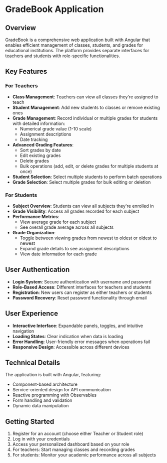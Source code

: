 # GradeBook Application

## Overview

GradeBook is a comprehensive web application built with Angular that enables efficient management of classes, students, and grades for educational institutions. The platform provides separate interfaces for teachers and students with role-specific functionalities.

## Key Features

### For Teachers

- **Class Management**: Teachers can view all classes they're assigned to teach
- **Student Management**: Add new students to classes or remove existing ones
- **Grade Management**: Record individual or multiple grades for students with detailed information:
  - Numerical grade value (1-10 scale)
  - Assignment descriptions
  - Date tracking
- **Advanced Grading Features**:
  - Sort grades by date
  - Edit existing grades
  - Delete grades
  - Bulk operations (add, edit, or delete grades for multiple students at once)
- **Student Selection**: Select multiple students to perform batch operations
- **Grade Selection**: Select multiple grades for bulk editing or deletion

### For Students

- **Subject Overview**: Students can view all subjects they're enrolled in
- **Grade Visibility**: Access all grades recorded for each subject
- **Performance Metrics**: 
  - View average grade for each subject
  - See overall grade average across all subjects
- **Grade Organization**:
  - Toggle between viewing grades from newest to oldest or oldest to newest
  - Expand grade details to see assignment descriptions
  - View date information for each grade

## User Authentication

- **Login System**: Secure authentication with username and password
- **Role-Based Access**: Different interfaces for teachers and students
- **Registration**: New users can register as either teachers or students
- **Password Recovery**: Reset password functionality through email

## User Experience

- **Interactive Interface**: Expandable panels, toggles, and intuitive navigation
- **Loading States**: Clear indication when data is loading
- **Error Handling**: User-friendly error messages when operations fail
- **Responsive Design**: Accessible across different devices

## Technical Details

The application is built with Angular, featuring:
- Component-based architecture
- Service-oriented design for API communication
- Reactive programming with Observables
- Form handling and validation
- Dynamic data manipulation

## Getting Started

1. Register for an account (choose either Teacher or Student role)
2. Log in with your credentials
3. Access your personalized dashboard based on your role
4. For teachers: Start managing classes and recording grades
5. For students: Monitor your academic performance across all subjects

